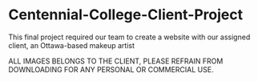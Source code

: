 # Centennial-College-Client-Project
This final project required our team to create a website with our assigned client, an Ottawa-based makeup artist

ALL IMAGES BELONGS TO THE CLIENT, PLEASE REFRAIN FROM DOWNLOADING FOR ANY PERSONAL OR COMMERCIAL USE.

